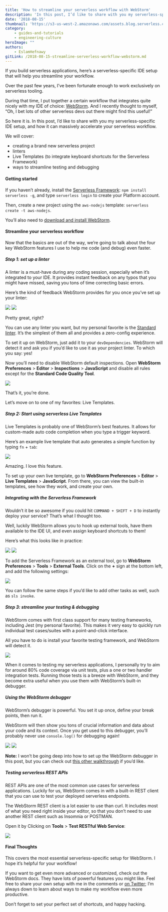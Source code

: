```yaml
---
title: 'How to streamline your serverless workflow with WebStorm'
description: 'In this post, I’d like to share with you my serverless-specific IDE setup with WebStorm, and how it can massively accelerate your serverless workflow.'
date: '2018-08-15'
thumbnail: 'https://s3-us-west-2.amazonaws.com/assets.blog.serverless.com/webstorm-ide/streamline-webstorm-serverless2.jpg'
category:
    - guides-and-tutorials
    - engineering-culture
heroImage: ""
authors:
    - EslamHefnawy
gitLink: /2018-08-15-streamline-serverless-workflow-webstorm.md
---
```


If you build serverless applications, here’s a serverless-specific IDE setup that will help you streamline your workflow.

Over the past few years, I’ve been fortunate enough to work exclusively on serverless tooling.

During that time, I put together a certain workflow that integrates quite nicely with my IDE of choice: [WebStorm](https://www.jetbrains.com/webstorm/). And I recently thought to myself, “Oh, I bet lots of other serverless devs out there might find this useful!”

So here it is. In this post, I’d like to share with you my serverless-specific IDE setup, and how it can massively accelerate your serverless workflow.

We will cover:
- creating a brand new serverless project
- linters
- Live Templates (to integrate keyboard shortcuts for the Serverless Framework)
- ways to streamline testing and debugging

#### Getting started

If you haven’t already, install the [Serverless Framework](https://serverless.com/framework/): `npm install serverless -g`, and type `serverless login` to create your Platform account.

Then, create a new project using the `aws-nodejs` template: `serverless create -t aws-nodejs`.

You’ll also need to [download and install WebStorm](https://www.jetbrains.com/webstorm/).

#### Streamline your serverless workflow

Now that the basics are out of the way, we’re going to talk about the four key WebStorm features I use to help me code (and debug) even faster.

##### Step 1: set up a linter

A linter is a must-have during any coding session, especially when it’s integrated to your IDE. It provides instant feedback on any typos that you might have missed, saving you tons of time correcting basic errors.

Here’s the kind of feedback WebStorm provides for you once you’ve set up your linter:

<img src="https://s3-us-west-2.amazonaws.com/assets.blog.serverless.com/webstorm-ide/serverless-webstorm-linter1.png">

<img src="https://s3-us-west-2.amazonaws.com/assets.blog.serverless.com/webstorm-ide/serverless-webstorm-linter2.png">

Pretty great, right?

You can use any linter you want, but my personal favorite is the [Standard linter](https://standardjs.com/). It’s the simplest of them all and provides a zero-config experience.

To set it up on WebStorm, just add it to your `devDependencies`. WebStorm will detect it and ask you if you’d like to use it as your project linter. To which you say: yes!

Now you’ll need to disable WebStorm default inspections. Open **WebStorm Preferences** > **Editor** > **Inspections** > **JavaScript** and disable all rules except for the **Standard Code Quality Tool**.

<img src="https://s3-us-west-2.amazonaws.com/assets.blog.serverless.com/webstorm-ide/serverless-webstorm-linter3.png">

That’s it, you’re done.

Let’s move on to one of my favorites: Live Templates.

##### Step 2: Start using serverless Live Templates

Live Templates is probably one of WebStorm’s best features. It allows for custom-made auto code completion when you type a trigger keyword.

Here’s an example live template that auto generates a simple function by typing `fn` + `tab`:

<img src="https://s3-us-west-2.amazonaws.com/assets.blog.serverless.com/webstorm-ide/serverless-webstorm-livetemplate4.gif">

Amazing. I love this feature.

To set up your own live template, go to **WebStorm Preferences** > **Editor** > **Live Templates** > **JavaScript**. From there, you can view the built-in templates, see how they work, and create your own.

##### Integrating with the Serverless Framework

Wouldn’t it be so awesome if you could hit `COMMAND + SHIFT + D` to instantly deploy your service? That’s what I thought too.

Well, luckily WebStorm allows you to hook up external tools, have them available to the IDE UI, and even assign keyboard shortcuts to them!

Here’s what this looks like in practice:

<img src="https://s3-us-west-2.amazonaws.com/assets.blog.serverless.com/webstorm-ide/serverless-webstorm-framework5.png">

<img src="https://s3-us-west-2.amazonaws.com/assets.blog.serverless.com/webstorm-ide/serverless-webstorm-framework6.png">

To add the Serverless Framework as an external tool, go to **WebStorm Preferences** > **Tools** > **External Tools**. Click on the **+** sign at the bottom left, and add the following settings:

<img src="https://s3-us-west-2.amazonaws.com/assets.blog.serverless.com/webstorm-ide/serverless-webstorm-framework7.png">

You can follow the same steps if you’d like to add other tasks as well, such as `sls invoke`.

##### Step 3: streamline your testing & debugging

WebStorm comes with first class support for many testing frameworks, including Jest (my personal favorite). This makes it very easy to quickly run individual test cases/suites with a point-and-click interface.

All you have to do is install your favorite testing framework, and WebStorm will detect it.

<img src="https://s3-us-west-2.amazonaws.com/assets.blog.serverless.com/webstorm-ide/serverless-testing-debugging8.png">

When it comes to testing my serverless applications, I personally try to aim for around 80% code coverage via unit tests, plus a one or two handler integration tests. Running those tests is a breeze with WebStorm, and they become extra useful when you use them with WebStorm’s built-in debugger.

##### Using the WebStorm debugger

WebStorm’s debugger is powerful. You set it up once, define your break points, then run it.

WebStorm will then show you tons of crucial information and data about your code and its context. Once you get used to this debugger, you’ll probably never use `console.log()` for debugging again!

<img src="https://s3-us-west-2.amazonaws.com/assets.blog.serverless.com/webstorm-ide/serverless-webstorm-debugging9.png">

<img src="https://s3-us-west-2.amazonaws.com/assets.blog.serverless.com/webstorm-ide/serverless-webstorm-debugging10.png">

**Note:** I won’t be going deep into how to set up the WebStorm debugger in this post, but you can check out [this other walkthrough](https://blog.jetbrains.com/webstorm/2018/01/how-to-debug-with-webstorm/) if you’d like.

##### Testing serverless REST APIs

REST APIs are one of the most common use cases for serverless applications. Luckily for us, WebStorm comes in with a built-in REST client that you can use to test your deployed serverless endpoints.

The WebStorm REST client is a lot easier to use than curl. It includes most of what you need right inside your editor, so that you don’t need to use another REST client such as Insomnia or POSTMAN.

Open it by Clicking on **Tools** > **Test RESTful Web Service**:

<img src="https://s3-us-west-2.amazonaws.com/assets.blog.serverless.com/webstorm-ide/serverless-webstorm-restapi11.png">

#### Final Thoughts

This covers the most essential serverless-specific setup for WebStorm. I hope it’s helpful for your workflow!

If you want to get even more advanced or customized, check out the WebStorm docs. They have lots of powerful features you might like. Feel free to share your own setup with me in the comments or [on Twitter](https://twitter.com/eahefnawy?lang=en); I’m always down to learn about ways to make my workflow even more productive.

Don’t forget to set your perfect set of shortcuts, and happy hacking.
